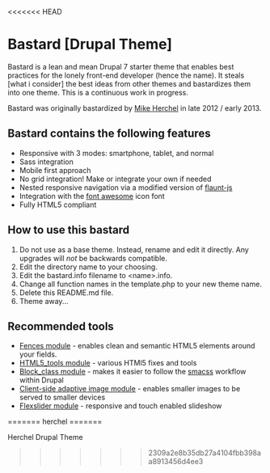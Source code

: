 <<<<<<< HEAD
<h1>Bastard [Drupal Theme]</h1>
<p>Bastard is a lean and mean Drupal 7 starter theme that enables best practices for the lonely front-end developer (hence the name). It steals [what i consider] the best ideas from other themes and bastardizes them into one theme. This is a continuous work in progress.</p>
<p>Bastard was originally bastardized by <a href="http://herchel.com">Mike Herchel</a> in late 2012 / early 2013. </p>
<h2>Bastard contains the following features</h2>
<ul>
  <li>Responsive with 3 modes: smartphone, tablet, and normal</li>
  <li>Sass integration</li>
  <li>Mobile first approach</li>
  <li>No grid integration! Make or integrate your own if needed</li>
  <li>Nested responsive navigation via a modified version of <a href="https://github.com/toddmotto/flaunt-js">flaunt-js</a></li>
  <li>Integration with the <a href="http://fortawesome.github.io/Font-Awesome/">font awesome</a> icon font</li>
  <li>Fully HTML5 compliant</li>
</ul>
<h2>How to use this bastard</h2>
<ol>
  <li>Do not use as a base theme. Instead, rename and edit it directly. Any upgrades will <em>not</em> be backwards compatible.</li>
  <li>Edit the directory name to your choosing.</li>
  <li>Edit the bastard.info filename to &lt;name&gt;.info.</li>
  <li>Change all function names in the template.php to your new theme name.</li>
  <li>Delete this README.md file.</li>
  <li>Theme away...</li>
</ol>
<h2>Recommended tools</h2>
<ul>
  <li><a href="http://drupal.org/project/fences">Fences module</a> - enables clean and semantic HTML5 elements around your fields.</li>
  <li><a href="http://drupal.org/project/html5_tools">HTML5_tools module</a> - various HTMl5 fixes and tools</li>
  <li><a href="http://drupal.org/project/block_class">Block_class module</a> - makes it easier to follow the <a href="http://smacss.com/">smacss</a> workflow within Drupal</li>
  <li><a href="http://drupal.org/project/cs_adaptive_image">Client-side adaptive image module</a> - enables smaller images to be served to smaller devices</li>
  <li><a href="http://drupal.org/project/flexslider">Flexslider module</a> - responsive and touch enabled slideshow</li>
</ul>
=======
herchel
=======

Herchel Drupal Theme
>>>>>>> 2309a2e8b35db27a4104fbb398aa8913456d4ee3
